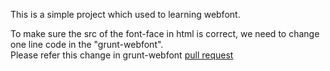 This is a simple project which used to learning webfont.


To make sure the src of the font-face in html is correct, 
we need to change one line code in the "grunt-webfont".  
Please refer this change in grunt-webfont [pull request](https://github.com/sapegin/grunt-webfont/pull/344/files) 